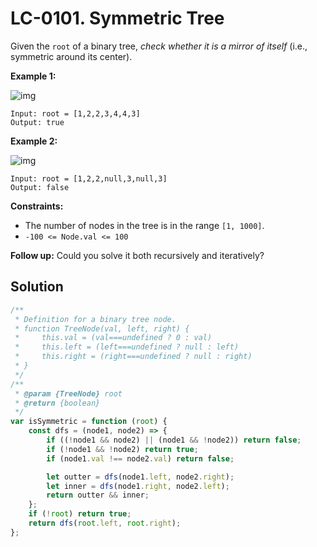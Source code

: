 # LC-0101. Symmetric Tree

Given the `root` of a binary tree, _check whether it is a mirror of itself_ (i.e., symmetric around its center).

**Example 1:**

![img](https://assets.leetcode.com/uploads/2021/02/19/symtree1.jpg)

```
Input: root = [1,2,2,3,4,4,3]
Output: true
```

**Example 2:**

![img](https://assets.leetcode.com/uploads/2021/02/19/symtree2.jpg)

```
Input: root = [1,2,2,null,3,null,3]
Output: false
```

**Constraints:**

-   The number of nodes in the tree is in the range `[1, 1000]`.
-   `-100 <= Node.val <= 100`

**Follow up:** Could you solve it both recursively and iteratively?

## Solution

```javascript
/**
 * Definition for a binary tree node.
 * function TreeNode(val, left, right) {
 *     this.val = (val===undefined ? 0 : val)
 *     this.left = (left===undefined ? null : left)
 *     this.right = (right===undefined ? null : right)
 * }
 */
/**
 * @param {TreeNode} root
 * @return {boolean}
 */
var isSymmetric = function (root) {
    const dfs = (node1, node2) => {
        if ((!node1 && node2) || (node1 && !node2)) return false;
        if (!node1 && !node2) return true;
        if (node1.val !== node2.val) return false;

        let outter = dfs(node1.left, node2.right);
        let inner = dfs(node1.right, node2.left);
        return outter && inner;
    };
    if (!root) return true;
    return dfs(root.left, root.right);
};
```
